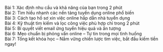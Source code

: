 Bài 1: Xác định nhu cầu và khả năng của bạn trong 2 phút  
Bài 2: Tìm hiểu nhanh các nền tảng tuyển dụng online phổ biến  
Bài 3: Cách tạo hồ sơ xin việc online hấp dẫn nhà tuyển dụng  
Bài 4: Kỹ thuật tìm kiếm và lọc công việc phù hợp chỉ trong 2 phút  
Bài 5: Bí quyết viết email ứng tuyển hiệu quả và ấn tượng  
Bài 6: Mẹo chuẩn bị phỏng vấn online – Tự tin trong mọi tình huống  
Bài 7: Tổng kết khóa học – Nắm vững chiến lược tìm việc, bắt đầu kiếm tiền ngay!